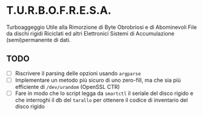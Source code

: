 # T.U.R.B.O.F.R.E.S.A.  
Turboaggeggio Utile alla Rimorzione di Byte Obrobriosi e di Abominevoli
File da dischi rigidi Riciclati ed altri Elettronici Sistemi di
Accumulazione (semi)permanente di dati.

## TODO
- [ ] Riscrivere il parsing delle opzioni usando `argparse`
- [ ] Implementare un metodo più sicuro di uno zero-fill, ma che sia più efficiente di `/dev/urandom` (OpenSSL CTR)
- [ ] Fare in modo che lo script legga da `smartctl` il seriale del disco rigido e che interroghi il db del `tarallo` per ottenere il codice di inventario del disco rigido
